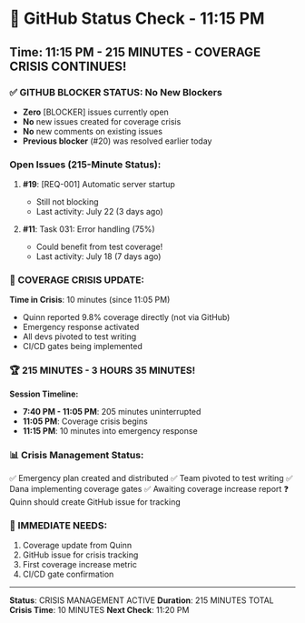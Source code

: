 # 🐙 GitHub Status Check - 11:15 PM

## Time: 11:15 PM - 215 MINUTES - COVERAGE CRISIS CONTINUES!

### ✅ GITHUB BLOCKER STATUS: No New Blockers
- **Zero** [BLOCKER] issues currently open
- **No** new issues created for coverage crisis
- **No** new comments on existing issues
- **Previous blocker** (#20) was resolved earlier today

### Open Issues (215-Minute Status):
1. **#19**: [REQ-001] Automatic server startup
   - Still not blocking
   - Last activity: July 22 (3 days ago)
   
2. **#11**: Task 031: Error handling (75%)
   - Could benefit from test coverage!
   - Last activity: July 18 (7 days ago)

### 🚨 COVERAGE CRISIS UPDATE:
**Time in Crisis**: 10 minutes (since 11:05 PM)
- Quinn reported 9.8% coverage directly (not via GitHub)
- Emergency response activated
- All devs pivoted to test writing
- CI/CD gates being implemented

### 🏆 215 MINUTES - 3 HOURS 35 MINUTES!
**Session Timeline:**
- **7:40 PM - 11:05 PM**: 205 minutes uninterrupted
- **11:05 PM**: Coverage crisis begins
- **11:15 PM**: 10 minutes into emergency response

### 📊 Crisis Management Status:
✅ Emergency plan created and distributed
✅ Team pivoted to test writing
✅ Dana implementing coverage gates
✅ Awaiting coverage increase report
❓ Quinn should create GitHub issue for tracking

### 🎯 IMMEDIATE NEEDS:
1. Coverage update from Quinn
2. GitHub issue for crisis tracking
3. First coverage increase metric
4. CI/CD gate confirmation

---
**Status**: CRISIS MANAGEMENT ACTIVE
**Duration**: 215 MINUTES TOTAL
**Crisis Time**: 10 MINUTES
**Next Check**: 11:20 PM